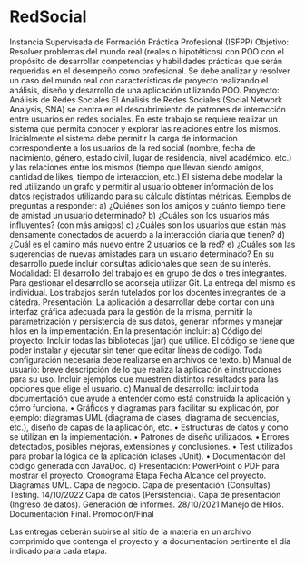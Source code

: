 # RedSocial
Instancia Supervisada de Formación Práctica Profesional (ISFPP)
Objetivo:
Resolver problemas del mundo real (reales o hipotéticos) con POO con el propósito de desarrollar competencias y habilidades prácticas que serán requeridas en el desempeño como profesional.
Se debe analizar y resolver un caso del mundo real con características de proyecto realizando el análisis, diseño y desarrollo de una aplicación utilizando POO.
Proyecto:
Análisis de Redes Sociales
El Análisis de Redes Sociales (Social Network Analysis, SNA) se centra en el descubrimiento de patrones de interacción entre usuarios en redes sociales. En este trabajo se requiere realizar un sistema que permita conocer y explorar las relaciones entre los mismos. 
Inicialmente el sistema debe permitir la carga de información correspondiente a los usuarios de la red social (nombre, fecha de nacimiento, género, estado civil, lugar de residencia, nivel académico, etc.) y las relaciones entre los mismos (tiempo que llevan siendo amigos, cantidad de likes, tiempo de interacción, etc.)
El sistema debe modelar la red utilizando un grafo y permitir al usuario obtener información de los datos registrados utilizando para su cálculo distintas métricas.
Ejemplos de preguntas a responder:
a) ¿Quiénes son los amigos y cuánto tiempo tiene de amistad un usuario determinado? 
b) ¿Cuáles son los usuarios más influyentes? (con más amigos)
c) ¿Cuáles son los usuarios que están más densamente conectados de acuerdo a la interacción diaria que tienen?
d) ¿Cuál es el camino más nuevo entre 2 usuarios de la red?
e) ¿Cuáles son las sugerencias de nuevas amistades para un usuario determinado? 
En su desarrollo puede incluir consultas adicionales que sean de su interés.
Modalidad:
El desarrollo del trabajo es en grupo de dos o tres integrantes. Para gestionar el desarrollo se aconseja utilizar Git. La entrega del mismo es individual. 
Los trabajos serán tutelados por los docentes integrantes de la cátedra.
Presentación:
La aplicación a desarrollar debe contar con una interfaz gráfica adecuada para la gestión de la misma, permitir la parametrización y persistencia de sus datos, generar informes y manejar hilos en la implementación.
En la presentación incluir:
a) Código del proyecto: Incluir todas las bibliotecas (jar) que utilice. El código se tiene que poder instalar y ejecutar sin tener que editar líneas de código. Toda configuración necesaria debe realizarse en archivos de texto. 
b) Manual de usuario: breve descripción de lo que realiza la aplicación e instrucciones para su uso. Incluir ejemplos que muestren distintos resultados para las opciones que elige el usuario.
c) Manual de desarrollo: incluir toda documentación que ayude a entender como está construida la aplicación y cómo funciona. 
    • Gráficos y diagramas para facilitar su explicación, por ejemplo: diagramas UML (diagrama de clases, diagrama de secuencias, etc.), diseño de capas de la aplicación, etc.
    • Estructuras de datos y como se utilizan en la implementación.
    • Patrones de diseño utilizados.
    • Errores detectados, posibles mejoras, extensiones y conclusiones.
    • Test utilizados para probar la lógica de la aplicación (clases JUnit).
    • Documentación del código generada con JavaDoc.
d) Presentación: PowerPoint o PDF para mostrar el proyecto.
Cronograma
Etapa
Fecha
Alcance del proyecto. Diagramas UML. Capa de negocio. Capa de presentación (Consultas) Testing.
14/10/2022
Capa de datos (Persistencia). Capa de presentación (Ingreso de datos).  Generación de informes.
28/10/2021
Manejo de Hilos. Documentación Final.
Promoción/Final

Las entregas deberán subirse al sitio de la materia en un archivo comprimido que contenga el proyecto y la documentación pertinente el día indicado para cada etapa.
